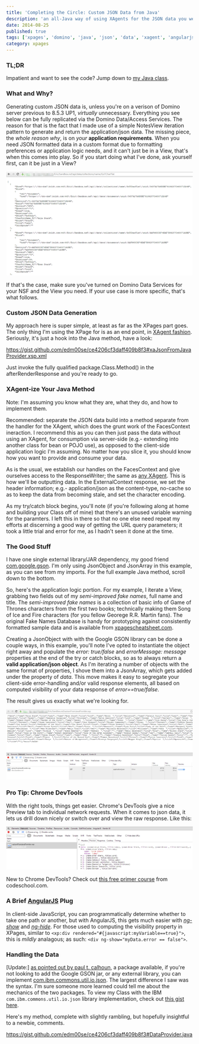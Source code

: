 ```yaml
---
title: 'Completing the Circle: Custom JSON Data from Java'
description: 'an all-Java way of using XAgents for the JSON data you were looking for'
date: 2014-08-25
published: true
tags: ['xpages', 'domino', 'java', 'json', 'data', 'xagent', 'angularjs']
category: xpages
---
```


### TL;DR

Impatient and want to see the code? Jump down to [my Java class](#handling-the-data).

### What and Why?

Generating custom JSON data is, unless you're on a verison of Domino server previous to 8.5.3 UP1, _virtually_ unnecessary. Everything you see below can be fully replicated via the Domino Data/Access Services. The reason for that is the fact that I made use of a simple NotesView iteration pattern to generate and return the application/json data. The missing piece, the _whole reason why_, is on _your_ **application requirements**. When you need JSON formatted data in a custom format due to formatting preferences or application logic needs, and it can't just be in a View, that's when this comes into play. So if you start doing what I've done, ask yourself first, can it be just in a View?

![_if you can_ use DAS; just don't expose full CRUD to a public facing app!](./images/GoTchars_DataServiceResponse.png)

If that's the case, make sure you've turned on Domino Data Services for your NSF and the View you need. If your use case is more specific, that's what follows.

### Custom JSON Data Generation

My approach here is super simple, at least as far as the XPages part goes. The only thing I'm using the XPage for is as an end point, in [XAgent fashion](https://www.wissel.net/blog/d6plinks/shwl-7mgfbn). Seriously, it's just a hook into the Java method, have a look:

https://gist.github.com/edm00se/ce4206cf3daff409b8f3#xaJsonFromJavaProvider.xsp.xml

Just invoke the fully qualified package.Class.Method() in the afterRenderResponse and you're ready to go.

### XAgent-ize Your Java Method

Note: I'm assuming you know what they are, what they do, and how to implement them.

Recommended: separate the JSON data build into a method separate from the handler for the XAgent, which does the grunt work of the FacesContext ineraction. I recommend this as you can then just pass the data without using an XAgent, for consumption via server-side (e.g.- extending into another class for bean or POJO use), as opposed to the client-side application logic I'm assuming. No matter how you slice it, you should know how you want to provide and consume your data.

As is the usual, we establish our handles on the FacesContext and give ourselves access to the ResponseWriter; the same as [any XAgent](https://openntf.org/XSnippets.nsf/snippet.xsp?id=xagent). This is how we'll be outputting data. In the ExternalContext response, we set the header information; e.g.- application/json as the content-type, no-cache so as to keep the data from becoming stale, and set the character encoding.

As my try/catch block begins, you'll note (if you're following along at home and building your Class off of mine) that there's an unused variable warning for the paramters. I left this in there so that no one else need repeat my efforts at discerning a good way of getting the URL query parameters; it took a little trial and error for me, as I hadn't seen it done at the time.

### The Good Stuff

I have one single external library/JAR dependency, my good friend [com.google.gson](https://code.google.com/p/google-gson/). I'm only using JsonObject and JsonArray in this example, as you can see from my imports. For the full example Java method, scroll down to the bottom.

So, here's the application logic portion. For my example, I iterate a View, grabbing two fields out of my _semi-improved fake names_, full name and title. The _semi-improved fake names_ is a collection of basic info of Game of Thrones characters from the first two books; technically making them Song of Ice and Fire characters (for you fellow Georege R.R. Martin fans). The original Fake Names Database is handy for prototyping against consistently formatted sample data and is available from [xpagescheatsheet.com](https://xpagescheatsheet.com/cheatsheet.nsf/home.xsp).

Creating a JsonObject with with the Google GSON library can be done a couple ways, in this example, you'll note I've opted to instantiate the object right away and populate the _error: true/false_ and _errorMessage: message_ properties at the end of the try or catch blocks, so as to always return a **valid application/json object**. As I'm iterating a number of objects with the same format of properties, I shove them into a JsonArray, which gets added under the property of _data_. This move makes it easy to segregate your client-side error-handling and/or valid response elements, all based on computed visibility of your data response of _error==true/false_.

The result gives us exactly what we're looking for.

![if you try sometimes, you get what you need](./images/GoTchars_CustJavaJSONprovider.png)

### Pro Tip: Chrome DevTools

With the right tools, things get easier. Chrome's DevTools give a nice Preview tab to individual network requests. When it comes to json data, it lets us drill down nicely or switch over and view the raw response. Like this:

![maybe we can have nice things](./images/GoTchars_ChromePreview.png)

New to Chrome DevTools? Check out [this free primer course](https://discover-devtools.codeschool.com/) from codeschool.com.

### A Brief [AngularJS](http://angularjs.org/) Plug

In client-side JavaScript, you can programmatically determine whether to take one path or another, but with AngularJS, this gets much easier with [_ng-show_](https://docs.angularjs.org/api/ng/directive/ngShow) and [_ng-hide_](https://docs.angularjs.org/api/ng/directive/ngHide). For those used to computing the visibility property in XPages, similar to `<xp:div rendered="#{javascript:myVariable==true}">`, this is _mildly_ analagous; as such:
`<div ng-show="myData.error == false">`.

### Handling the Data

[Update:]&nbsp;[as pointed out by paul t. calhoun](https://twitter.com/ptcalhoun/status/503993722556940288), a package available, if you're not looking to add the Google GSON jar, or any external library, you can implement [com.ibm.commons.util.io.json](https://public.dhe.ibm.com/software/dw/lotus/Domino-Designer/JavaDocs/DesignerAPIs/com/ibm/commons/util/io/json/package-summary.html). The largest difference I saw was the syntax. I'm sure someone more learned could tell me about the mechanics of the two packages. To view my Class with the IBM `com.ibm.commons.util.io.json` library implementation, check out [this gist here](https://gist.github.com/edm00se/e5626f63ef7573fd2f3e).

Here's my method, complete with slightly rambling, but hopefully insightful to a newbie, comments.

https://gist.github.com/edm00se/ce4206cf3daff409b8f3#DataProvider.java

